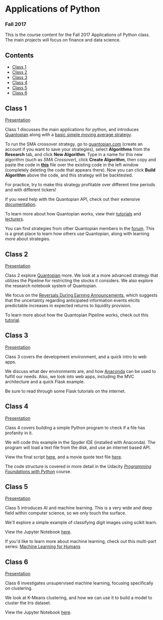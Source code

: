 # Applications of Python
### Fall 2017

This is the course content for the Fall 2017 Applications of Python class. The main projects will focus on finance and data science.

## Contents

- [Class 1](#class-1)
- [Class 2](#class-2)
- [Class 3](#class-3)
- [Class 4](#class-4)
- [Class 5](#class-5)
- [Class 6](#class-6)

## Class 1

[Presentation](https://docs.google.com/presentation/d/1HLHjUlhV3QzeNNu6LckHgx63TIdyeWzPgg-KPo0x0IA/edit?usp=sharing)

Class 1 discusses the main applications for python, and introduces [Quantopian](https://www.quantopian.com) along with a [basic simple moving average strategy](./quantopian/sma_basic.py).

To run the SMA crossover strategy, go to [quantopian.com](https://www.quantopian.com) (create an account if you want to save your strategies), select **Algorithms** from the **Research** tab, and click **New Algorithm**. Type in a name for this new algorithm (such as *SMA Crossover*), click **Create Algorithm**, then copy and paste the code in [**this**](./quantopian/sma_basic.py) file over the existing code in the left window (completely deleting the code that appears there). Now you can click **Build Algorithm** above the code, and this strategy will be backtested.

For practice, try to make this strategy profitable over different time periods and with different tickers!

If you need help with the Quantopian API, check out their extensive [documentation](https://www.quantopian.com/help).

To learn more about how Quantopian works, view their [tutorials](https://www.quantopian.com/tutorials) and [lecturers](https://www.quantopian.com/lectures).

You can find strategies from other Quantopian members in the [forum](https://www.quantopian.com/posts). This is a great place to learn how others use Quantopian, along with learning more about strategies.

## Class 2

[Presentation](https://docs.google.com/presentation/d/1XBmdWTQ_t-GdZBNz1mOL7fh0jZv8-LS1xfEjs10JZIQ/edit?usp=sharing)

Class 2 explore [Quantopian](https://www.quantopian.com) more. We look at a more advanced strategy that utilizes the Pipeline for restricting the stocks it considers. We also explore the research notebook system of Quantopian.

We focus on the [Reversals During Earning Announcements](./quantopian/reversales/during/earnings/reversals_during_earnings.py), which suggests that the uncertainty regarding anticipated information events elicits predictable increases in expected returns to liquidity provision.

To learn more about how the Quantopian Pipeline works, check out this [tutorial](https://www.quantopian.com/tutorials/pipeline#lesson1).

## Class 3

[Presentation](https://docs.google.com/presentation/d/1v6GHA0OaDzje116zdP8o-ScQsA-esWAYuOmhA7dxy68/edit?usp=sharing)

Class 3 covers the development environment, and a quick intro to web apps.

We discuss what dev environments are, and how [Anaconda](https://www.anaconda.com/download) can be used to fulfill our needs. Also, we look into web apps, including the MVC architecture and a quick Flask example.

Be sure to read through some Flask tutorials on the internet.

## Class 4

[Presentation](https://docs.google.com/presentation/d/14K3PvUVDn_trTFC1Lb-CXPYDrsEXY08Ha279SFeZjso/edit?usp=sharing)

Class 4 covers building a simple Python program to check if a file has profanity in it.

We will code this example in the Spyder IDE (installed with Anaconda). The program will load a text file from the disk, and use an internet based API.

View the final script [here](./profanity_screen/profanity_screen.py), and a movie quote text file [here](./profanity_screen/movie_quotes_1.txt).

The code structure is covered in more detail in the Udacity [*Programming Foundations with Python*](https://www.udacity.com/course/programming-foundations-with-python--ud036) course.

## Class 5

[Presentation](https://docs.google.com/presentation/d/1OchbLbBuGsa2w33qtsuhHCkm782Exaau9aRyk41kqjM/edit?usp=sharing)

Class 5 introduces AI and machine learning. This is a very wide and deep field within computer science, so we only touch the surface.

We'll explore a simple example of classifying digit images using scikit learn.

View the Jupyter Notebook [here](./machine_learning/plot_digits_classification.ipynb).

If you'd like to learn more about machine learning, check out this multi-part series: [Machine Learning for Humans](https://medium.com/machine-learning-for-humans/why-machine-learning-matters-6164faf1df12)

## Class 6

[Presentation](https://docs.google.com/presentation/d/1md0fOp9EMEzXljNsXx5FalJoEfCGgtqil7JEHGNRrPs/edit?usp=sharing)

Class 6 investigates unsupervised machine learning, focusing specifically on clustering.

We look at K-Means clustering, and how we can use it to build a model to cluster the Iris dataset.

View the Jupyter Notebook [here](./iris/plot_cluster_iris.ipynb).
